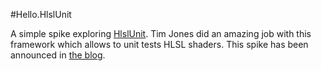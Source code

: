 #Hello.HlslUnit

A simple spike exploring [HlslUnit](http://timjones.tw/blog/archive/2014/01/07/introducing-hlslunit-unit-tests-for-your-hlsl-shader-code).
Tim Jones did an amazing job with this framework which allows to unit tests HLSL shaders. This spike has been announced in [the blog](http://blog/?p=2769).



